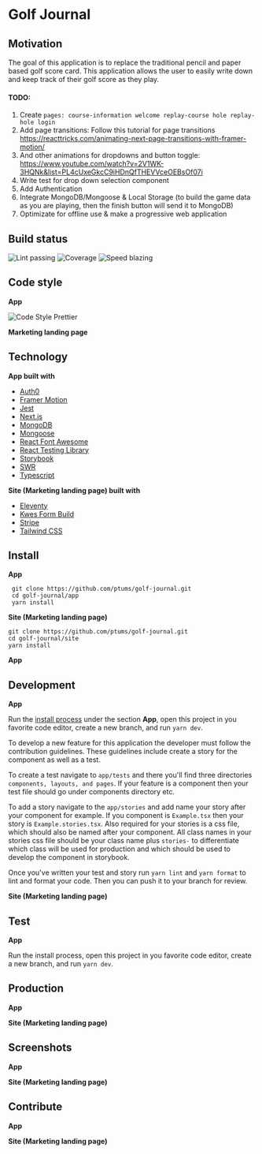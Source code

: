# Golf Journal

## Motivation 

The goal of this application is to replace the traditional pencil and paper based golf score card. This application allows the user to easily write down and keep track of their golf score as they play. 

 #### TODO:

 1. Create ```pages: course-information welcome replay-course hole replay-hole login``` 
 2. Add page transitions: Follow this tutorial for page transitions https://reacttricks.com/animating-next-page-transitions-with-framer-motion/
 3. And other animations for dropdowns and button toggle: https://www.youtube.com/watch?v=2V1WK-3HQNk&list=PL4cUxeGkcC9iHDnQfTHEVVceOEBsOf07i
 4. Write test for drop down selection component
 5. Add Authentication
 6. Integrate MongoDB/Mongoose & Local Storage (to build the game data as you are playing, then the finish button will send it to MongoDB)
 7. Optimizate for offline use & make a progressive web application

## Build status

![Lint passing](https://camo.githubusercontent.com/df0f65b2d0e7a0448dd50abbc3b4364dc971533f/68747470733a2f2f696d672e736869656c64732e696f2f6769746875622f776f726b666c6f772f7374617475732f70726574746965722f70726574746965722f4c696e743f6c6162656c3d4c696e74267374796c653d666c61742d737175617265)
![Coverage](https://camo.githubusercontent.com/facfcb6afd684d2c9701c7d6add65f391fdf86fc/68747470733a2f2f696d672e736869656c64732e696f2f636f6465636f762f632f6769746875622f6477796c2f686170692d617574682d6a7774322e7376673f6d61784167653d32353932303030)
![Speed blazing](https://camo.githubusercontent.com/c0d653f4e211ffff68800215f80fb458e25ae6f0/68747470733a2f2f696d672e736869656c64732e696f2f62616467652f73706565642d626c617a696e672532302546302539462539342541352d627269676874677265656e2e7376673f7374796c653d666c61742d737175617265)

## Code style

**App**

![Code Style Prettier](https://camo.githubusercontent.com/687a8ae8d15f9409617d2cc5a30292a884f6813a/68747470733a2f2f696d672e736869656c64732e696f2f62616467652f636f64655f7374796c652d70726574746965722d6666363962342e7376673f7374796c653d666c61742d737175617265)

**Marketing landing page**

## Technology

**App built with**
 * [Auth0](https://auth0.com/) 
 * [Framer Motion](https://www.framer.com/motion/) 
 * [Jest](https://jestjs.io/)
 * [Next.js](https://nextjs.org/)
 * [MongoDB](https://www.mongodb.com/)
 * [Mongoose](https://mongoosejs.com/)
 * [React Font Awesome](https://github.com/FortAwesome/react-fontawesome)
 * [React Testing Library](https://testing-library.com/)
 * [Storybook](https://storybook.js.org/)
 * [SWR](https://github.com/vercel/swr)
 * [Typescript](https://www.typescriptlang.org/)

 **Site (Marketing landing page) built with**
 * [Eleventy](https://www.11ty.dev)
 * [Kwes Form Build](https://kwes.io/)
 * [Stripe](https://auth0.com/)
 * [Tailwind CSS](https://tailwindcss.com/)

 ## Install

 **App** 

 ``` 
  git clone https://github.com/ptums/golf-journal.git
  cd golf-journal/app
  yarn install
 ```

 **Site (Marketing landing page)**

  ``` 
  git clone https://github.com/ptums/golf-journal.git
  cd golf-journal/site
  yarn install
 ```
 
 **App**

 ## Development

 **App**

 Run the [install process](#install) under the section **App**, open this project in you favorite code editor, create a new branch, and run ```yarn dev```.

 To develop a new feature for this application the developer must follow the contribution guidelines. These guidelines include create a story for the component as well as a test.

 To create a test navigate to ```app/tests``` and there you'll find three directories ```components, layouts, and pages```. If your feature is a component then your test file should go under components directory etc.

 To add a story navigate to the ```app/stories``` and add name your story after your component for example. If you component is ```Example.tsx``` then your story is ```Example.stories.tsx```. Also required for your stories is a css file, which should also be named after your component. All class names in your stories css file should be your class name plus ```stories-``` to differentiate which class will be used for production and which should be used to develop the component in storybook.

 Once you've written your test and story run ```yarn lint``` and ```yarn format``` to lint and format your code. Then you can push it to your branch for review.

 **Site (Marketing landing page)**

 ## Test

 **App**

 Run the install process, open this project in you favorite code editor, create a new branch, and run ```yarn dev```.

 ## Production

 **App**

 **Site (Marketing landing page)**

 ## Screenshots

 **App**

 **Site (Marketing landing page)**

 ## Contribute

 **App**

 **Site (Marketing landing page)**